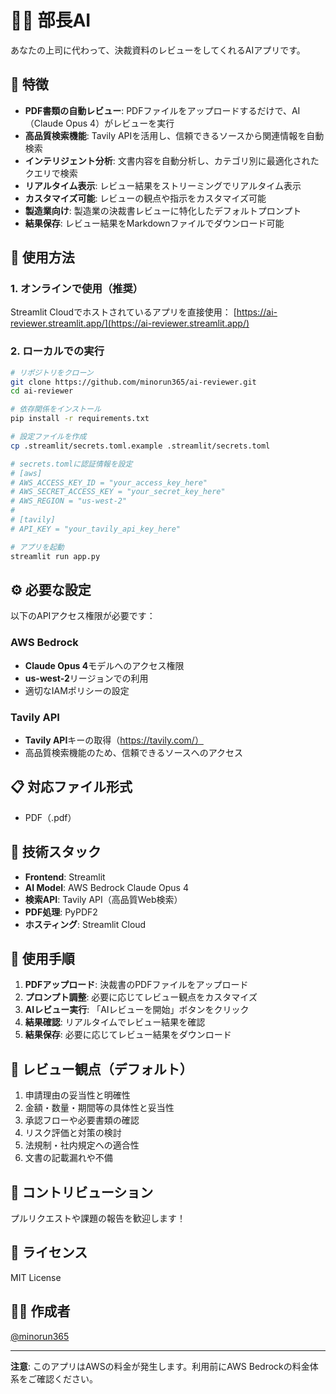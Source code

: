 # 👨‍💼 部長AI

あなたの上司に代わって、決裁資料のレビューをしてくれるAIアプリです。

## 🌟 特徴

- **PDF書類の自動レビュー**: PDFファイルをアップロードするだけで、AI（Claude Opus 4）がレビューを実行
- **高品質検索機能**: Tavily APIを活用し、信頼できるソースから関連情報を自動検索
- **インテリジェント分析**: 文書内容を自動分析し、カテゴリ別に最適化されたクエリで検索
- **リアルタイム表示**: レビュー結果をストリーミングでリアルタイム表示
- **カスタマイズ可能**: レビューの観点や指示をカスタマイズ可能
- **製造業向け**: 製造業の決裁書レビューに特化したデフォルトプロンプト
- **結果保存**: レビュー結果をMarkdownファイルでダウンロード可能

## 🚀 使用方法

### 1. オンラインで使用（推奨）

Streamlit Cloudでホストされているアプリを直接使用：
[https://ai-reviewer.streamlit.app/](https://ai-reviewer.streamlit.app/)

### 2. ローカルでの実行

```bash
# リポジトリをクローン
git clone https://github.com/minorun365/ai-reviewer.git
cd ai-reviewer

# 依存関係をインストール
pip install -r requirements.txt

# 設定ファイルを作成
cp .streamlit/secrets.toml.example .streamlit/secrets.toml

# secrets.tomlに認証情報を設定
# [aws]
# AWS_ACCESS_KEY_ID = "your_access_key_here"
# AWS_SECRET_ACCESS_KEY = "your_secret_key_here"
# AWS_REGION = "us-west-2"
# 
# [tavily]
# API_KEY = "your_tavily_api_key_here"

# アプリを起動
streamlit run app.py
```

## ⚙️ 必要な設定

以下のAPIアクセス権限が必要です：

### AWS Bedrock
- **Claude Opus 4**モデルへのアクセス権限
- **us-west-2**リージョンでの利用
- 適切なIAMポリシーの設定

### Tavily API
- **Tavily API**キーの取得（https://tavily.com/）
- 高品質検索機能のため、信頼できるソースへのアクセス

## 📋 対応ファイル形式

- PDF（.pdf）

## 🔧 技術スタック

- **Frontend**: Streamlit
- **AI Model**: AWS Bedrock Claude Opus 4
- **検索API**: Tavily API（高品質Web検索）
- **PDF処理**: PyPDF2
- **ホスティング**: Streamlit Cloud

## 📝 使用手順

1. **PDFアップロード**: 決裁書のPDFファイルをアップロード
2. **プロンプト調整**: 必要に応じてレビュー観点をカスタマイズ
3. **AIレビュー実行**: 「AIレビューを開始」ボタンをクリック
4. **結果確認**: リアルタイムでレビュー結果を確認
5. **結果保存**: 必要に応じてレビュー結果をダウンロード

## 🎯 レビュー観点（デフォルト）

1. 申請理由の妥当性と明確性
2. 金額・数量・期間等の具体性と妥当性
3. 承認フローや必要書類の確認
4. リスク評価と対策の検討
5. 法規制・社内規定への適合性
6. 文書の記載漏れや不備

## 🤝 コントリビューション

プルリクエストや課題の報告を歓迎します！

## 📄 ライセンス

MIT License

## 🙋‍♂️ 作成者

[@minorun365](https://github.com/minorun365)

---

**注意**: このアプリはAWSの料金が発生します。利用前にAWS Bedrockの料金体系をご確認ください。